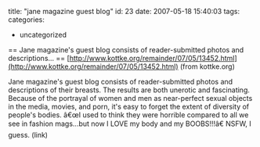 title: "jane magazine guest blog"
id: 23
date: 2007-05-18 15:40:03
tags: 
categories: 
- uncategorized

== Jane magazine's guest blog consists of reader-submitted photos and descriptions... ==
  [http://www.kottke.org/remainder/07/05/13452.html](http://www.kottke.org/remainder/07/05/13452.html)
  (from kottke.org)

Jane magazine's guest blog consists of reader-submitted photos and descriptions of their breasts. The results are both unerotic and fascinating. Because of the portrayal of women and men as near-perfect sexual objects in the media, movies, and porn, it's easy to forget the extent of diversity of people's bodies. â€œI used to think they were horrible compared to all we see in fashion mags...but now I LOVE my body and my BOOBS!!!â€ NSFW, I guess. (link)
